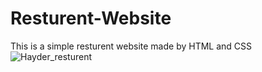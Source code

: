 # Resturent-Website
This is a simple resturent website made by HTML and CSS 
![Hayder_resturent](https://user-images.githubusercontent.com/75109480/155462659-3bdf4751-1f78-4cc7-b26e-a64115f3ebcb.png)
